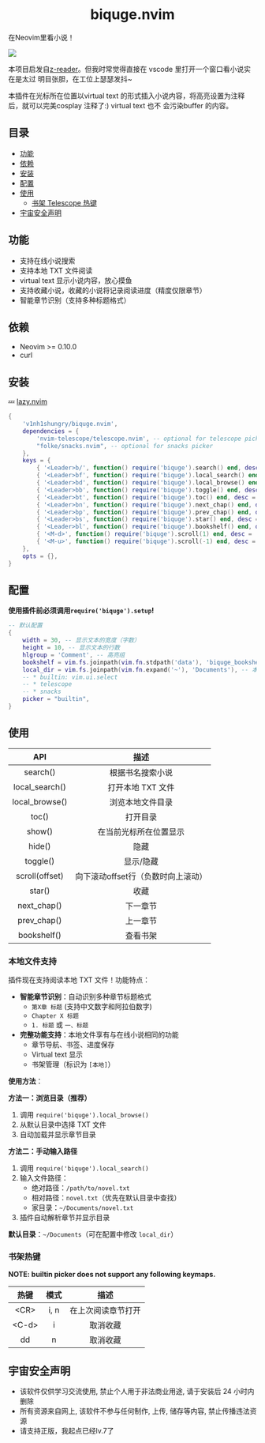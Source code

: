 <h1 align="center">biquge.nvim</h1>

在Neovim里看小说！

![](https://github.com/v1nh1shungry/biquge.nvim/assets/98312435/158a13b5-2af2-4e16-9caf-0c6d8e858829)

本项目启发自[z-reader](https://github.com/aooiuu/z-reader)。但我时常觉得直接在 vscode 里打开一个窗口看小说实在是太过
明目张胆，在工位上瑟瑟发抖~

本插件在光标所在位置以virtual text 的形式插入小说内容，将高亮设置为注释后，就可以完美cosplay 注释了:) virtual text 也不
会污染buffer 的内容。

## 目录

<!-- markdown-toc -->
* [功能](#功能)
* [依赖](#依赖)
* [安装](#安装)
* [配置](#配置)
* [使用](#使用)
  * [书架 Telescope 热键](#书架-Telescope-热键)
* [宇宙安全声明](#宇宙安全声明)
<!-- markdown-toc -->

## 功能

* 支持在线小说搜索
* 支持本地 TXT 文件阅读
* virtual text 显示小说内容，放心摸鱼
* 支持收藏小说，收藏的小说将记录阅读进度（精度仅限章节）
* 智能章节识别（支持多种标题格式）

## 依赖

* Neovim >= 0.10.0
* curl

## 安装

💤 [lazy.nvim](https://github.com/folke/lazy.nvim)

```lua
{
    'v1nh1shungry/biquge.nvim',
    dependencies = {
        'nvim-telescope/telescope.nvim', -- optional for telescope picker
        "folke/snacks.nvim", -- optional for snacks picker
    },
    keys = {
        { '<Leader>b/', function() require('biquge').search() end, desc = 'Search online' },
        { '<Leader>bf', function() require('biquge').local_search() end, desc = 'Open local file' },
        { '<Leader>bd', function() require('biquge').local_browse() end, desc = 'Browse local directory' },
        { '<Leader>bb', function() require('biquge').toggle() end, desc = 'Toggle' },
        { '<Leader>bt', function() require('biquge').toc() end, desc = 'Toc' },
        { '<Leader>bn', function() require('biquge').next_chap() end, desc = 'Next chapter' },
        { '<Leader>bp', function() require('biquge').prev_chap() end, desc = 'Previous chapter' },
        { '<Leader>bs', function() require('biquge').star() end, desc = 'Star current book' },
        { '<Leader>bl', function() require('biquge').bookshelf() end, desc = 'Bookshelf' },
        { '<M-d>', function() require('biquge').scroll(1) end, desc = 'Scroll down' },
        { '<M-u>', function() require('biquge').scroll(-1) end, desc = 'Scroll up' },
    },
    opts = {},
}
```

## 配置

**使用插件前必须调用`require('biquge').setup`!**

```lua
-- 默认配置
{
    width = 30, -- 显示文本的宽度（字数）
    height = 10, -- 显示文本的行数
    hlgroup = 'Comment', -- 高亮组
    bookshelf = vim.fs.joinpath(vim.fn.stdpath('data'), 'biquge_bookshelf.json'), -- 书架存储路径
    local_dir = vim.fs.joinpath(vim.fn.expand('~'), 'Documents'), -- 本地文件默认目录
    -- * builtin: vim.ui.select
    -- * telescope
    -- * snacks
    picker = "builtin",
}
```

## 使用

|       API        |                描述                |
|:----------------:|:----------------------------------:|
|     search()     |          根据书名搜索小说          |
|  local_search()  |          打开本地 TXT 文件         |
|  local_browse()  |        浏览本地文件目录           |
|       toc()      |              打开目录              |
|      show()      |       在当前光标所在位置显示       |
|      hide()      |                隐藏                |
|     toggle()     |              显示/隐藏             |
|  scroll(offset)  | 向下滚动offset行（负数时向上滚动） |
|      star()      |                收藏                |
|    next_chap()   |              下一章节              |
|    prev_chap()   |              上一章节              |
|    bookshelf()   |              查看书架              |

### 本地文件支持

插件现在支持阅读本地 TXT 文件！功能特点：

* **智能章节识别**：自动识别多种章节标题格式
  - `第X章 标题` (支持中文数字和阿拉伯数字)
  - `Chapter X 标题`
  - `1. 标题` 或 `一、标题`
* **完整功能支持**：本地文件享有与在线小说相同的功能
  - 章节导航、书签、进度保存
  - Virtual text 显示
  - 书架管理（标识为 `[本地]`）

**使用方法**：

**方法一：浏览目录（推荐）**
1. 调用 `require('biquge').local_browse()`
2. 从默认目录中选择 TXT 文件
3. 自动加载并显示章节目录

**方法二：手动输入路径**
1. 调用 `require('biquge').local_search()`
2. 输入文件路径：
   - 绝对路径：`/path/to/novel.txt`
   - 相对路径：`novel.txt`（优先在默认目录中查找）
   - 家目录：`~/Documents/novel.txt`
3. 插件自动解析章节并显示目录

**默认目录**：`~/Documents`（可在配置中修改 `local_dir`）

### 书架热键

**NOTE: builtin picker does not support any following keymaps.**

|   热键   | 模式 |        描述        |
|:--------:|:----:|:------------------:|
|  &lt;CR> | i, n | 在上次阅读章节打开 |
| &lt;C-d> |   i  |      取消收藏      |
|    dd    |   n  |      取消收藏      |

## 宇宙安全声明

* 该软件仅供学习交流使用, 禁止个人用于非法商业用途, 请于安装后 24 小时内删除
* 所有资源来自网上, 该软件不参与任何制作, 上传, 储存等内容, 禁止传播违法资源
* 请支持正版，我起点已经lv.7了
